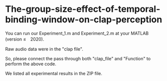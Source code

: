# The-group-size-effect-of-temporal-binding-window-on-clap-perception

You can run our Experiment_1.m and Experiment_2.m at your MATLAB (version $\leq$　2020).

Raw audio data were in the "clap file". 

So, please connect the pass through both "clap_file" and "Function" to perform the above code.

We listed all experimental results in the ZIP file. 
